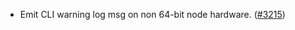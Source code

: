 - Emit CLI warning log msg on non 64-bit node hardware.
  ([\#3215](https://github.com/anoma/namada/pull/3215))